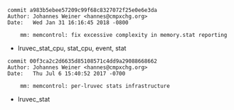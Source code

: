 ```
commit a983b5ebee57209c99f68c8327072f25e0e6e3da
Author: Johannes Weiner <hannes@cmpxchg.org>
Date:   Wed Jan 31 16:16:45 2018 -0800

    mm: memcontrol: fix excessive complexity in memory.stat reporting
```
* lruvec_stat_cpu, stat_cpu, event, stat

```
commit 00f3ca2c2d6635d85108571c4dd9a29088668662
Author: Johannes Weiner <hannes@cmpxchg.org>
Date:   Thu Jul 6 15:40:52 2017 -0700

    mm: memcontrol: per-lruvec stats infrastructure
```
* lruvec_stat
